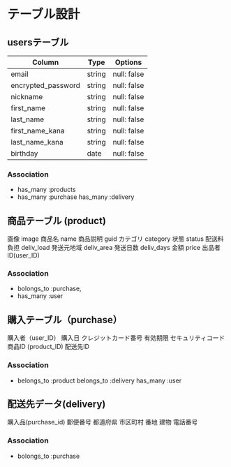 # テーブル設計

## usersテーブル
| Column              | Type   | Options     |
| ------------------- | ------ | ----------- |
| email               | string | null: false |メール
| encrypted_password  | string | null: false |パスワード
| nickname            | string | null: false |ニックネーム
| first_name          | string | null: false |氏（全角）
| last_name           | string | null: false |名(全角）
| first_name_kana     | string | null: false |氏カナ（全角）
| last_name_kana      | string | null: false |名カナ（全角）
| birthday            | date   | null: false |誕生日

### Association
- has_many :products
- has_many :purchase
  has_many :delivery

## 商品テーブル (product)
画像    image
商品名  name
商品説明 guid
カテゴリ category
状態    status
配送料負担 deliv_load
発送元地域 deliv_area
発送日数  deliv_days
金額    price
出品者ID(user_ID)

### Association
- bolongs_to :purchase,
- has_many :user

## 購入テーブル（purchase）
購入者（user_ID）
購入日
クレジットカード番号
有効期限
セキュリティコード 
商品ID (product_ID)
配送先ID

### Association
- belongs_to :product
  belongs_to :delivery
  has_many :user


## 配送先データ(delivery)
購入品(purchase_id)
郵便番号
都道府県
市区町村
番地
建物
電話番号

### Association
- bolongs_to :purchase
